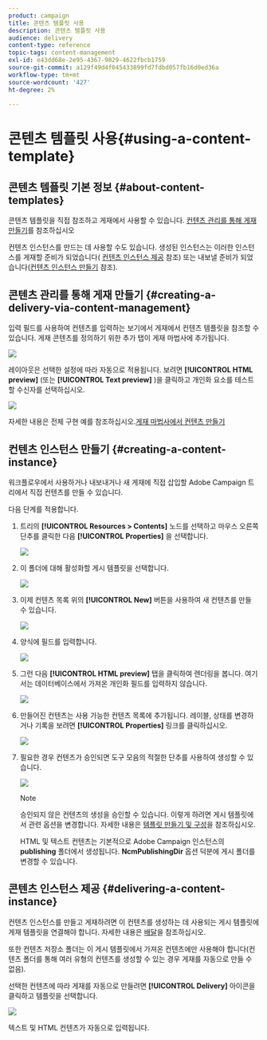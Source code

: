 ```yaml
---
product: campaign
title: 콘텐츠 템플릿 사용
description: 콘텐츠 템플릿 사용
audience: delivery
content-type: reference
topic-tags: content-management
exl-id: e43dd68e-2e95-4367-9029-4622fbcb1759
source-git-commit: a129f49d4f045433899fd7fdbd057fb16d0ed36a
workflow-type: tm+mt
source-wordcount: '427'
ht-degree: 2%

---
```


# 콘텐츠 템플릿 사용{#using-a-content-template}

## 콘텐츠 템플릿 기본 정보 {#about-content-templates}

콘텐츠 템플릿을 직접 참조하고 게재에서 사용할 수 있습니다. [컨텐츠 관리를 통해 게재 만들기](#creating-a-delivery-via-content-management)를 참조하십시오

컨텐츠 인스턴스를 만드는 데 사용할 수도 있습니다. 생성된 인스턴스는 이러한 인스턴스를 게재할 준비가 되었습니다( [컨텐츠 인스턴스 제공](#delivering-a-content-instance) 참조) 또는 내보낼 준비가 되었습니다([컨텐츠 인스턴스 만들기](#creating-a-content-instance) 참조).

## 콘텐츠 관리를 통해 게재 만들기 {#creating-a-delivery-via-content-management}

입력 필드를 사용하여 컨텐츠를 입력하는 보기에서 게재에서 컨텐츠 템플릿을 참조할 수 있습니다. 게재 콘텐츠를 정의하기 위한 추가 탭이 게재 마법사에 추가됩니다.

![](assets/s_ncs_content_deliver_a_content.png)

레이아웃은 선택한 설정에 따라 자동으로 적용됩니다. 보려면 **[!UICONTROL HTML preview]** (또는 **[!UICONTROL Text preview]** )을 클릭하고 개인화 요소를 테스트할 수신자를 선택하십시오.

![](assets/s_ncs_content_deliver_a_content_html.png)

자세한 내용은 전체 구현 예를 참조하십시오.[게재 마법사에서 컨텐츠 만들기](use-case--creating-content-management.md#creating-content-in-the-delivery-wizard)

## 컨텐츠 인스턴스 만들기 {#creating-a-content-instance}

워크플로우에서 사용하거나 내보내거나 새 게재에 직접 삽입할 Adobe Campaign 트리에서 직접 컨텐츠를 만들 수 있습니다.

다음 단계를 적용합니다.

1. 트리의 **[!UICONTROL Resources > Contents]** 노드를 선택하고 마우스 오른쪽 단추를 클릭한 다음 **[!UICONTROL Properties]** 을 선택합니다.

   ![](assets/s_ncs_content_folder_properties.png)

1. 이 폴더에 대해 활성화할 게시 템플릿을 선택합니다.

   ![](assets/s_ncs_content_folder_templates.png)

1. 이제 컨텐츠 목록 위의 **[!UICONTROL New]** 버튼을 사용하여 새 컨텐츠를 만들 수 있습니다.

   ![](assets/s_ncs_content_folder_create_a_template.png)

1. 양식에 필드를 입력합니다.

   ![](assets/s_ncs_content_folder_use_a_template.png)

1. 그런 다음 **[!UICONTROL HTML preview]** 탭을 클릭하여 렌더링을 봅니다. 여기서는 데이터베이스에서 가져온 개인화 필드를 입력하지 않습니다.

   ![](assets/s_ncs_content_folder_use_a_template_preview.png)

1. 만들어진 컨텐츠는 사용 가능한 컨텐츠 목록에 추가됩니다. 레이블, 상태를 변경하거나 기록을 보려면 **[!UICONTROL Properties]** 링크를 클릭하십시오.

   ![](assets/s_ncs_content_folder_template_properties.png)

1. 필요한 경우 컨텐츠가 승인되면 도구 모음의 적절한 단추를 사용하여 생성할 수 있습니다.

   ![](assets/s_ncs_content_folder_template_generate.png)

   >[!NOTE]
   >
   >승인되지 않은 컨텐츠의 생성을 승인할 수 있습니다. 이렇게 하려면 게시 템플릿에서 관련 옵션을 변경합니다. 자세한 내용은 [템플릿 만들기 및 구성](publication-templates.md#creating-and-configuring-the-template)을 참조하십시오.

   HTML 및 텍스트 컨텐츠는 기본적으로 Adobe Campaign 인스턴스의 **publishing** 폴더에서 생성됩니다. **NcmPublishingDir** 옵션 덕분에 게시 폴더를 변경할 수 있습니다.

## 콘텐츠 인스턴스 제공 {#delivering-a-content-instance}

컨텐츠 인스턴스를 만들고 게재하려면 이 컨텐츠를 생성하는 데 사용되는 게시 템플릿에 게재 템플릿을 연결해야 합니다. 자세한 내용은 [배달](publication-templates.md#delivery)을 참조하십시오.

또한 컨텐츠 저장소 폴더는 이 게시 템플릿에서 가져온 컨텐츠에만 사용해야 합니다(컨텐츠 폴더를 통해 여러 유형의 컨텐츠를 생성할 수 있는 경우 게재를 자동으로 만들 수 없음).

선택한 컨텐츠에 따라 게재를 자동으로 만들려면 **[!UICONTROL Delivery]** 아이콘을 클릭하고 템플릿을 선택합니다.

![](assets/s_ncs_content_folder_create_the_delivery.png)

텍스트 및 HTML 컨텐츠가 자동으로 입력됩니다.
